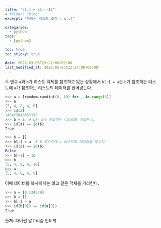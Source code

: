 ```yaml
---
title: "s[:] = s[::-1]"
# folder: "blog"
excerpt: "파이썬 리스트 조작 - s[:]"

categories:
  - python
tags:
  - [python]

toc: true
toc_sticky: true

date: 2022-03-05T23:27:00+09:00
last_modified_at: 2022-03-05T23:27:00+09:00
---
```

두 변수 `a`와 `b`가 리스트 객체를 참조하고 있는 상황에서 `b[:] = a`는 `b`가 참조하는 리스트에 `a`가 참조하는 리스트의 데이터를 집어넣는다.

```python
>>> a = [random.randint(0, 10) for _ in range(5)]
>>> a
[5, 4, 8, 4, 0]
>>> id(a)
140477818657152
>>> b = a  # b는 a가 참조하는 리스트를 참조한다.
>>> id(a) == id(b)
True
```

```python
>>> b = []
>>> b[:] = a  # b 리스트에 a 리스트의 데이터를 넣는다.
>>> id(a) == id(b)
False
>>> b[-1] = 10
>>> b
[5, 4, 8, 4, 10]
>>> a
[5, 4, 8, 4, 0]
```

이때 데이터를 복사하지는 않고 같은 객체를 가리킨다.

```python
>>> a = [0.134679]
>>> b = []
>>> b[:] = a
>>> id(b[0]) == id(a[0])
True
```

출처: 파이썬 알고리즘 인터뷰